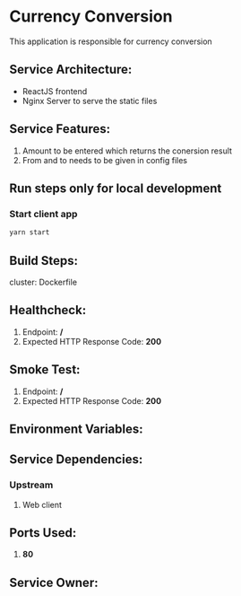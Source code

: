 # Currency Conversion

This application is responsible for currency conversion

## Service Architecture:

-   ReactJS frontend
-   Nginx Server to serve the static files

## Service Features:

1. Amount to be entered which returns the conersion result
2. From and to needs to be given in config files

## Run steps only for local development

### Start client app
```sh
yarn start
```

## Build Steps:
cluster: Dockerfile

## Healthcheck:

1.  Endpoint: **/**
2.  Expected HTTP Response Code: **200**

## Smoke Test:

1.  Endpoint: **/**
2.  Expected HTTP Response Code: **200**

## Environment Variables:

## Service Dependencies:
### Upstream
1. Web client

## Ports Used:
1. **80**

## Service Owner:
